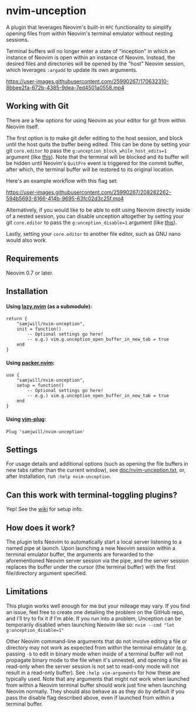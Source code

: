 # nvim-unception

A plugin that leverages Neovim's built-in `RPC` functionality to simplify
opening files from within Neovim's terminal emulator without nesting sessions.

Terminal buffers will no longer enter a state of "inception" in which an
instance of Neovim is open within an instance of Neovim. Instead, the desired
files and directories will be opened by the "host" Neovim session, which
leverages `:argadd` to update its own arguments.

https://user-images.githubusercontent.com/25990267/170632310-8bbee2fa-672b-4385-9dea-7ed4501a0558.mp4

## Working with Git

There are a few options for using Neovim as your editor for git from within
Neovim itself.

The first option is to make git defer editing to the host session, and block
until the host quits the buffer being edited. This can be done by setting your
git `core.editor` to pass the `g:unception_block_while_host_edits=1` argument
(like
[this](https://github.com/samjwill/dotfiles/blob/ba56af2ff49cd23ac19fcffe7840a78c58a89c9b/.gitconfig#L5)).
Note that the terminal will be blocked and its buffer will be hidden until Neovim's `QuitPre` event is triggered for the commit buffer, after which, the terminal buffer will be restored to its original location.

Here's an example workflow with this flag set:

https://user-images.githubusercontent.com/25990267/208282262-594b5693-8166-414b-9695-63fc02d3c25f.mp4

Alternatively, if you would like to be able to edit using Neovim directly
inside of a nested session, you can disable unception altogether by setting
your git `core.editor` to pass the `g:unception_disable=1` argument (like
[this](https://github.com/samjwill/dotfiles/blob/c59477c47867fb8f5560ba01d17722443428bc7e/.gitconfig#L5)).

Lastly, setting your `core.editor` to another file editor, such as GNU nano would also work.

## Requirements

Neovim 0.7 or later.

## Installation

#### Using [lazy.nvim](https://github.com/folke/lazy.nvim) (as a submodule):
    return {
        "samjwill/nvim-unception",
        init = function()
            -- Optional settings go here!
            -- e.g.) vim.g.unception_open_buffer_in_new_tab = true
        end
    }
#### Using [packer.nvim](https://github.com/wbthomason/packer.nvim):

    use {
        "samjwill/nvim-unception",
        setup = function()
            -- Optional settings go here!
            -- e.g.) vim.g.unception_open_buffer_in_new_tab = true
        end
    }

#### Using [vim-plug](https://github.com/junegunn/vim-plug):

    Plug 'samjwill/nvim-unception'

## Settings

For usage details and additional options (such as opening the file buffers in
new tabs rather than the current window), see
[doc/nvim-unception.txt](https://github.com/samjwill/nvim-unception/blob/main/doc/nvim-unception.txt),
or, after installation, run `:help nvim-unception`.

## Can this work with terminal-toggling plugins?

Yep! See the [wiki](https://github.com/samjwill/nvim-unception/wiki) for setup info.

## How does it work?

The plugin tells Neovim to automatically start a local server listening to a
named pipe at launch. Upon launching a new Neovim session within a terminal
emulator buffer, the arguments are forwarded to the aforementioned Neovim
server session via the pipe, and the server session replaces the buffer under
the cursor (the terminal buffer) with the first file/directory argument
specified.

## Limitations

This plugin works well enough for me but your mileage may vary. If you
find an issue, feel free to create one detailing the problem on the
GitHub repo, and I'll try to fix it if I'm able. If you run into a
problem, Unception can be temporarily disabled when launching Neovim
like so:
`nvim --cmd "let g:unception_disable=1"`

Other Neovim command-line arguments that do not involve editing a file or
directory may not work as expected from *within* the terminal emulator (e.g.
passing `-b` to edit in binary mode when inside of a terminal buffer will not
propagate binary mode to the file when it's unnested, and opening a file as
read-only when the server session is not set to read-only mode will not result
in a read-only buffer). See `:help vim-arguments` for how these are typically
used. Note that any arguments that might not work when launched from within a
Neovim terminal buffer should work just fine when launching Neovim normally.
They should also behave as as they do by default if you pass the disable flag
described above, even if launched from within a terminal buffer.
